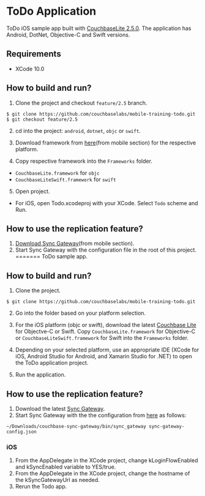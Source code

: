 # ToDo Application
ToDo iOS sample app built with [CouchbaseLite 2.5.0](https://github.com/couchbase/couchbase-lite-ios/tree/release/iridium). 
The application has Android, DotNet, Objective-C and Swift versions.

## Requirements
- XCode 10.0


## How to build and run?
1. Clone the project and checkout `feature/2.5` branch.

 ```
 $ git clone https://github.com/couchbaselabs/mobile-training-todo.git
 $ git checkout feature/2.5
 ```
 
2. cd into the project: `android`, `dotnet`, `objc` or `swift`.

3. Download framework from [here](https://www.couchbase.com/downloads)(from mobile section) for the respective platform. 

4. Copy respective framework into the `Frameworks` folder. 
  - `CouchbaseLite.framework` for `objc` 
  - `CouchbaseLiteSwift.framework` for `swift`
 
5. Open project.
  - For iOS, open Todo.xcodeproj with your XCode. Select `Todo` scheme and Run. 

## How to use the replication feature?

1. [Download Sync Gateway](https://www.couchbase.com/downloads)(from mobile section). 
2. Start Sync Gateway with the configuration file in the root of this project.
=======
ToDo sample app. 

## How to build and run?
1. Clone the project.

 ```
 $ git clone https://github.com/couchbaselabs/mobile-training-todo.git
 ```
2. Go into the folder based on your platform selection.

3. For the iOS platform (objc or swift), download the latest [Couchbase Lite](https://www.couchbase.com/downloads) for Objectve-C or Swift. Copy `CouchbaseLite.framework` for Objective-C or `CouchbaseLiteSwift.framework` for Swift into the `Frameworks` folder.

4. Depending on your selected platform, use an appropriate IDE (XCode for iOS, Android Studio for Android, and Xamarin Studio for .NET) to open the ToDo application project.

5. Run the application.

## How to use the replication feature?

1. Download the latest [Sync Gateway](https://www.couchbase.com/downloads).
2. Start Sync Gateway with the the configuration from [here](https://github.com/couchbaselabs/mobile-training-todo/blob/master/objc/sync-gateway-config.json) as follows:

 ```
~/Downloads/couchbase-sync-gateway/bin/sync_gateway sync-gateway-config.json
 ```
### iOS
1. From the AppDelegate in the XCode project, change kLoginFlowEnabled and kSyncEnabled variable to YES/true.
2. From the AppDelegate in the XCode project, change the hostname of the kSyncGatewayUrl as needed.
3. Rerun the Todo app.
